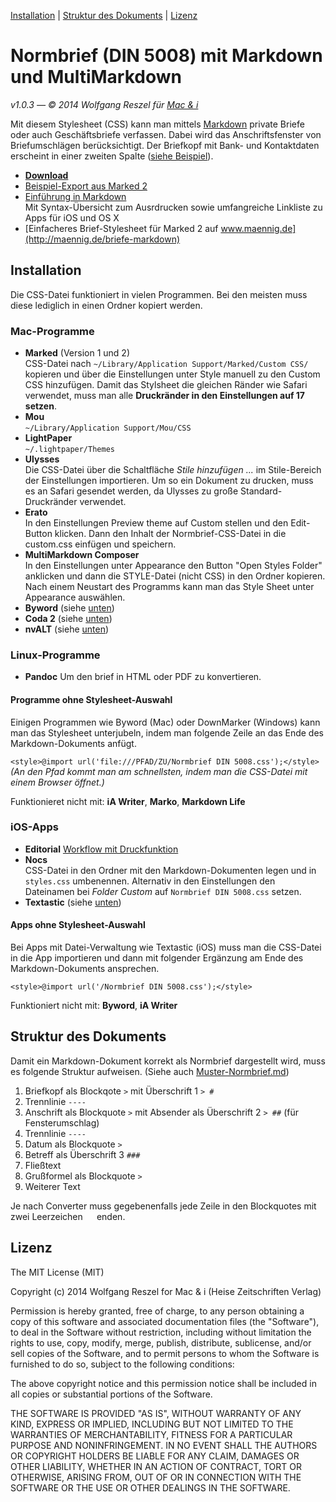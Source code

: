 [Installation](#installation) | [Struktur des Dokuments](#struktur-des-dokuments) | [Lizenz](#lizenz)

# Normbrief (DIN 5008) mit Markdown und MultiMarkdown #

_v1.0.3  —  © 2014 Wolfgang Reszel für [Mac & i](http://www.mac-and-i.de)_

Mit diesem Stylesheet (CSS) kann man mittels [Markdown](http://www.mac-and-i.de/markdown) private Briefe oder auch Geschäftsbriefe verfassen. Dabei wird das Anschriftsfenster von Briefumschlägen berücksichtigt. Der Briefkopf mit Bank- und Kontaktdaten erscheint in einer zweiten Spalte ([siehe Beispiel](http://htmlpreview.github.io/?https://raw.github.com/mac-and-i/Normbrief-mit-Markdown/master/Muster-Normbrief.html)).

* [**Download**](https://github.com/mac-and-i/Normbrief-mit-Markdown/archive/v1.0.3.zip)
* [Beispiel-Export aus Marked 2](http://htmlpreview.github.io/?https://raw.github.com/mac-and-i/Normbrief-mit-Markdown/master/Muster-Normbrief.html)
* [Einführung in Markdown](http://www.mac-and-i.de/markdown)  
	Mit Syntax-Übersicht zum Ausrdrucken sowie umfangreiche Linkliste zu Apps für iOS und OS X
* [Einfacheres Brief-Stylesheet für Marked 2 auf www.maennig.de](http://maennig.de/briefe-markdown) 

## Installation

Die CSS-Datei funktioniert in vielen Programmen. Bei den meisten muss diese lediglich in einen Ordner kopiert werden.

### Mac-Programme ###

* **Marked** (Version 1 und 2)  
	CSS-Datei nach `~/Library/Application Support/Marked/Custom CSS/` kopieren und über die Einstellungen unter Style manuell zu den Custom CSS hinzufügen. Damit das Stylsheet die gleichen Ränder wie Safari verwendet, muss man alle __Druckränder in den Einstellungen auf 17 setzen__.
* **Mou**  
	  `~/Library/Application Support/Mou/CSS`
* **LightPaper**  
	  `~/.lightpaper/Themes`
* **Ulysses**  
	Die CSS-Datei über die Schaltfläche _Stile hinzufügen ..._ im Stile-Bereich der Einstellungen importieren. Um so ein Dokument zu drucken, muss es an Safari gesendet werden, da Ulysses zu große Standard-Druckränder verwendet.
* **Erato**  
	In den Einstellungen Preview theme auf Custom stellen und den Edit-Button klicken. Dann den Inhalt der Normbrief-CSS-Datei in die custom.css einfügen und speichern.
* **MultiMarkdown Composer**  
	In den Einstellungen unter Appearance den Button "Open Styles Folder" anklicken und dann die STYLE-Datei (nicht CSS) in den Ordner kopieren. Nach einem Neustart des Programms kann man das Style Sheet unter Appearance auswählen.
* **Byword** (siehe [unten](#programme-ohne-stylesheet-auswahl))
* **Coda 2** (siehe [unten](#programme-ohne-stylesheet-auswahl))
* **nvALT** (siehe [unten](#programme-ohne-stylesheet-auswahl))

### Linux-Programme ###

* **Pandoc**
	Um den brief in HTML oder PDF zu konvertieren.

#### Programme ohne Stylesheet-Auswahl ####

Einigen Programmen wie Byword (Mac) oder DownMarker (Windows) kann man das Stylesheet unterjubeln, indem man folgende Zeile an das Ende des Markdown-Dokuments anfügt.

`<style>@import url('file:///PFAD/ZU/Normbrief DIN 5008.css');</style>`
_(An den Pfad kommt man am schnellsten, indem man die CSS-Datei mit einem Browser öffnet.)_

Funktionieret nicht mit: **iA Writer**, **Marko**, **Markdown Life**

### iOS-Apps ###

* **Editorial**
	[Workflow mit Druckfunktion](http://editorial-app.appspot.com/workflows/search?q=Din+5008)
* **Nocs**  
	CSS-Datei in den Ordner mit den Markdown-Dokumenten legen und in `styles.css` umbenennen. Alternativ in den Einstellungen den Dateinamen bei _Folder Custom_ auf `Normbrief DIN 5008.css` setzen.
* **Textastic**  (siehe [unten](#apps-ohne-stylesheet-auswahl))

#### Apps ohne Stylesheet-Auswahl ####

Bei Apps mit Datei-Verwaltung wie Textastic (iOS) muss man die CSS-Datei in die App importieren und dann mit folgender Ergänzung am Ende des Markdown-Dokuments ansprechen.

`<style>@import url('/Normbrief DIN 5008.css');</style>`

Funktioniert nicht mit: **Byword**, **iA Writer**


## Struktur des Dokuments ##

Damit ein Markdown-Dokument korrekt als Normbrief dargestellt wird, muss es folgende Struktur aufweisen. (Siehe auch [Muster-Normbrief.md](https://raw.github.com/mac-and-i/Normbrief-mit-Markdown/master/Muster-Normbrief.md))

1. Briefkopf als Blockqote `>` mit Überschrift 1 `> #`
2. Trennlinie `----`
3. Anschrift als Blockquote `>` mit Absender als Überschrift 2 `> ##` (für Fensterumschlag)
4. Trennlinie `----`
5. Datum als Blockquote `>`
6. Betreff als Überschrift 3 `###`
7. Fließtext
8. Grußformel als Blockquote `>`
9. Weiterer Text

Je nach Converter muss gegebenenfalls jede Zeile in den Blockquotes mit zwei Leerzeichen `  ` enden.

## Lizenz ##

The MIT License (MIT)

Copyright (c) 2014 Wolfgang Reszel for Mac & i (Heise Zeitschriften Verlag)

Permission is hereby granted, free of charge, to any person obtaining a copy
of this software and associated documentation files (the "Software"), to deal
in the Software without restriction, including without limitation the rights
to use, copy, modify, merge, publish, distribute, sublicense, and/or sell
copies of the Software, and to permit persons to whom the Software is
furnished to do so, subject to the following conditions:

The above copyright notice and this permission notice shall be included in all
copies or substantial portions of the Software.

THE SOFTWARE IS PROVIDED "AS IS", WITHOUT WARRANTY OF ANY KIND, EXPRESS OR
IMPLIED, INCLUDING BUT NOT LIMITED TO THE WARRANTIES OF MERCHANTABILITY,
FITNESS FOR A PARTICULAR PURPOSE AND NONINFRINGEMENT. IN NO EVENT SHALL THE
AUTHORS OR COPYRIGHT HOLDERS BE LIABLE FOR ANY CLAIM, DAMAGES OR OTHER
LIABILITY, WHETHER IN AN ACTION OF CONTRACT, TORT OR OTHERWISE, ARISING FROM,
OUT OF OR IN CONNECTION WITH THE SOFTWARE OR THE USE OR OTHER DEALINGS IN THE
SOFTWARE.
